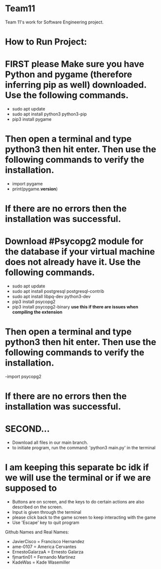 # Team11
Team 11's work for Software Engineering project.


# How to Run Project:
# FIRST please Make sure you have Python and pygame (therefore inferring pip as well) downloaded. Use the following commands.
- sudo apt update
- sudo apt install python3 python3-pip
- pip3 install pygame

# Then open a terminal and type python3 then hit enter. Then use the following commands to verify the installation.
- import pygame
- print(pygame.__version__)

# If there are no errors then the installation was successful.

# Download #Psycopg2 module for the database if your virtual machine does not already have it. Use the following commands.
- sudo apt update
- sudo apt install postgresql postgresql-contrib
- sudo apt install libpq-dev python3-dev
- pip3 install psycopg2
- pip3 install psycopg2-binary **use this if there are issues when compiling the extension**

# Then open a terminal and type python3 then hit enter. Then use the following commands to verify the installation.
-import psycopg2

# If there are no errors then the installation was successful.

# SECOND...
- Download all files in our main branch.
- to initiate program, run the command: 'python3 main.py' in the terminal

# I am keeping this separate bc idk if we will use the terminal or if we are supposed to
- Buttons are on screen, and the keys to do certain actions are also described on the screen.
- Input is given through the terminal
- please click back to the game screen to keep interacting with the game
- Use 'Escape' key to quit program

Github Names and Real Names:
- JavierCisco = Francisco Hernandez
- ame-0107 = America Cervantes
- ErnestoGalarzaA = Ernesto Galarza
- fjmartin01 = Fernando Martinez
- KadeWas = Kade Wasemiller
